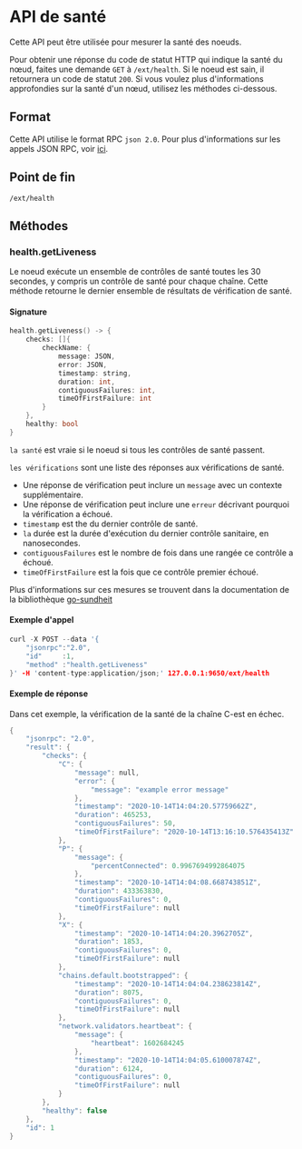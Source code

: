 # API de santé

Cette API peut être utilisée pour mesurer la santé des noeuds.

Pour obtenir une réponse du code de statut HTTP qui indique la santé du nœud, faites une demande `GET` à `/ext/health`. Si le noeud est sain, il retournera un code de statut `200`. Si vous voulez plus d'informations approfondies sur la santé d'un nœud, utilisez les méthodes ci-dessous.

## Format

Cette API utilise le format RPC `json 2.0`. Pour plus d'informations sur les appels JSON RPC, voir [ici](issuing-api-calls.md).

## Point de fin

```text
/ext/health
```

## Méthodes

### health.getLiveness

Le noeud exécute un ensemble de contrôles de santé toutes les 30 secondes, y compris un contrôle de santé pour chaque chaîne. Cette méthode retourne le dernier ensemble de résultats de vérification de santé.

#### **Signature**

```cpp
health.getLiveness() -> {
    checks: []{
        checkName: {
            message: JSON,
            error: JSON,
            timestamp: string,
            duration: int,
            contiguousFailures: int,
            timeOfFirstFailure: int
        }
    },
    healthy: bool
}
```

`la santé` est vraie si le noeud si tous les contrôles de santé passent.

`les vérifications` sont une liste des réponses aux vérifications de santé.

* Une réponse de vérification peut inclure un `message` avec un contexte supplémentaire.
* Une réponse de vérification peut inclure une `erreur` décrivant pourquoi la vérification a échoué.
* `timestamp` est the du dernier contrôle de santé.
* `la` durée est la durée d'exécution du dernier contrôle sanitaire, en nanosecondes.
* `contiguousFailures` est le nombre de fois dans une rangée ce contrôle a échoué.
* `timeOfFirstFailure` est la fois que ce contrôle premier échoué.

Plus d'informations sur ces mesures se trouvent dans la documentation de la bibliothèque [go-sundheit](https://github.com/AppsFlyer/go-sundheit)

#### **Exemple d'appel**

```cpp
curl -X POST --data '{
    "jsonrpc":"2.0",
    "id"     :1,
    "method" :"health.getLiveness"
}' -H 'content-type:application/json;' 127.0.0.1:9650/ext/health
```

#### **Exemple de réponse**

Dans cet exemple, la vérification de la santé de la chaîne C-est en échec.

```cpp
{
    "jsonrpc": "2.0",
    "result": {
        "checks": {
            "C": {
                "message": null,
                "error": {
                    "message": "example error message"
                },
                "timestamp": "2020-10-14T14:04:20.57759662Z",
                "duration": 465253,
                "contiguousFailures": 50,
                "timeOfFirstFailure": "2020-10-14T13:16:10.576435413Z"
            },
            "P": {
                "message": {
                    "percentConnected": 0.9967694992864075
                },
                "timestamp": "2020-10-14T14:04:08.668743851Z",
                "duration": 433363830,
                "contiguousFailures": 0,
                "timeOfFirstFailure": null
            },
            "X": {
                "timestamp": "2020-10-14T14:04:20.3962705Z",
                "duration": 1853,
                "contiguousFailures": 0,
                "timeOfFirstFailure": null
            },
            "chains.default.bootstrapped": {
                "timestamp": "2020-10-14T14:04:04.238623814Z",
                "duration": 8075,
                "contiguousFailures": 0,
                "timeOfFirstFailure": null
            },
            "network.validators.heartbeat": {
                "message": {
                    "heartbeat": 1602684245
                },
                "timestamp": "2020-10-14T14:04:05.610007874Z",
                "duration": 6124,
                "contiguousFailures": 0,
                "timeOfFirstFailure": null
            }
        },
        "healthy": false
    },
    "id": 1
}
```

